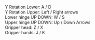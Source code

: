 Y Rotation Lower: A / D <br>
Y Rotation Upper: Left / Right arrows <br>
Lower hinge UP DOWN: W / S <br>
Upper hinge UP DOWN: Up / Down Arrows <br>
Gripper head: Z / X <br>
Gripper hands: J / K <br>